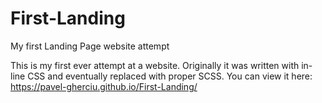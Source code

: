 # First-Landing
My first Landing Page website attempt

This is my first ever attempt at a website. Originally it was written with in-line CSS and eventually replaced with proper SCSS. 
You can view it here: https://pavel-gherciu.github.io/First-Landing/
